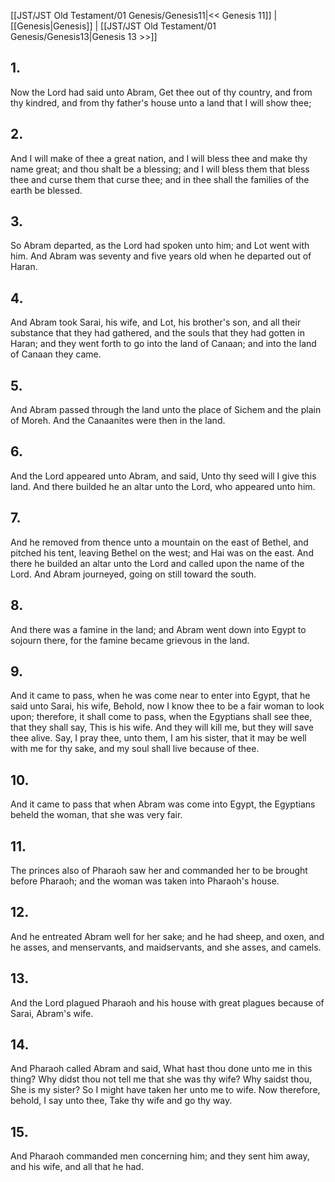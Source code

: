 [[JST/JST Old Testament/01 Genesis/Genesis11|<< Genesis 11]] | [[Genesis|Genesis]] | [[JST/JST Old Testament/01 Genesis/Genesis13|Genesis 13 >>]]
## 1.
Now the Lord had said unto Abram, Get thee out of thy country, and from thy kindred, and from thy father\'s house unto a land that I will show thee;
## 2.
And I will make of thee a great nation, and I will bless thee and make thy name great; and thou shalt be a blessing; and I will bless them that bless thee and curse them that curse thee; and in thee shall the families of the earth be blessed.
## 3.
So Abram departed, as the Lord had spoken unto him; and Lot went with him. And Abram was seventy and five years old when he departed out of Haran.
## 4.
And Abram took Sarai, his wife, and Lot, his brother\'s son, and all their substance that they had gathered, and the souls that they had gotten in Haran; and they went forth to go into the land of Canaan; and into the land of Canaan they came.
## 5.
And Abram passed through the land unto the place of Sichem and the plain of Moreh. And the Canaanites were then in the land.
## 6.
And the Lord appeared unto Abram, and said, Unto thy seed will I give this land. And there builded he an altar unto the Lord, who appeared unto him.
## 7.
And he removed from thence unto a mountain on the east of Bethel, and pitched his tent, leaving Bethel on the west; and Hai was on the east. And there he builded an altar unto the Lord and called upon the name of the Lord. And Abram journeyed, going on still toward the south.
## 8.
And there was a famine in the land; and Abram went down into Egypt to sojourn there, for the famine became grievous in the land.
## 9.
And it came to pass, when he was come near to enter into Egypt, that he said unto Sarai, his wife, Behold, now I know thee to be a fair woman to look upon; therefore, it shall come to pass, when the Egyptians shall see thee, that they shall say, This is his wife. And they will kill me, but they will save thee alive. Say, I pray thee, unto them, I am his sister, that it may be well with me for thy sake, and my soul shall live because of thee.
## 10.
And it came to pass that when Abram was come into Egypt, the Egyptians beheld the woman, that she was very fair.
## 11.
The princes also of Pharaoh saw her and commanded her to be brought before Pharaoh; and the woman was taken into Pharaoh\'s house.
## 12.
And he entreated Abram well for her sake; and he had sheep, and oxen, and he asses, and menservants, and maidservants, and she asses, and camels.
## 13.
And the Lord plagued Pharaoh and his house with great plagues because of Sarai, Abram\'s wife.
## 14.
And Pharaoh called Abram and said, What hast thou done unto me in this thing? Why didst thou not tell me that she was thy wife? Why saidst thou, She is my sister? So I might have taken her unto me to wife. Now therefore, behold, I say unto thee, Take thy wife and go thy way.
## 15.
And Pharaoh commanded men concerning him; and they sent him away, and his wife, and all that he had.

